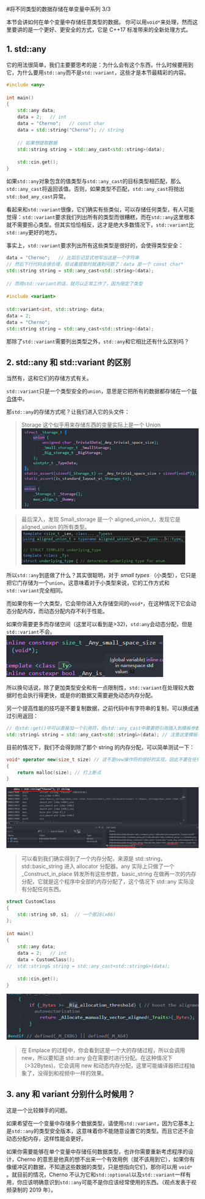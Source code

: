 #将不同类型的数据存储在单变量中系列 3/3

本节会讲如何在单个变量中存储任意类型的数据。
你可以用`void*`来处理，然而这里要讲的是一个更好、更安全的方式，它是 C++17 标准带来的全新处理方式。

## 1. std::any

它的用法很简单，我们主要要思考的是：为什么会有这个东西，什么时候要用到它，为什么要用`std::any`而不是`std::variant`，这些才是本节最精彩的内容。

```cpp
#include <any>

int main()
{
	std::any data;
	data = 2;   // int
	data = "Cherno";   // const char
	data = std::string("Cherno"); // string

	// 如果想提取数据
	std::string string = std::any_cast<std::string>(data);

	std::cin.get();
}
```

如果`std::any`对象包含的值类型与`std::any_cast`的目标类型相匹配，那么`std::any_cast`将返回该值。否则，如果类型不匹配，`std::any_cast`将抛出`std::bad_any_cast`异常。

看起来和`std::variant`很像，它们确实有些类似，可以存储任何类型，有人可能觉得：`std::variant`要求我们列出所有的类型而很糟糕，而在`std::any`这里根本就不需要担心类型。但其实恰恰相反，这才是绝大多数情况下，`std::variant`比`std::any`更好的地方。

事实上，`std::variant`要求列出所有这些类型是很好的，会使得类型安全：

```cpp
data = "Cherno";   // 比如忘记显式地写出这是一个字符串
// 然后下行代码会很合理，但试着提取时就遇到问题了：data 是一个 const char*
std::string string = std::any_cast<std::string>(data);

// 而用std::variant的话，就可以正常工作了，因为限定了类型

#include <variant>

std::variant<int, std::string> data;
data = 2;
data = "Cherno";
std::string string = std::any_cast<std::string>(data);
```

那除了`std::variant`需要列出类型之外，`std::any`和它相比还有什么区别吗？

## 2. std::any 和 std::variant 的区别

当然有，这和它们的存储方式有关。

`std::variant`只是一个类型安全的`union`，意思是它把所有的数据都存储在一个[联合体](67%20Unions%20in%20C++.md)中。

那`std::any`的存储方式呢？让我们进入它的头文件：

> Storage 这个似乎用来存储东西的变量实际上是一个 Union
> ![](./storage%20bag/Pasted%20image%2020230802013345.png)

> 最后深入，发现 Small_storage 是一个 aligned_union_t，发现它是 aligned_union 的所有类型。
> ![](./storage%20bag/Pasted%20image%2020230802013626.png)

所以`std::any`到底做了什么？其实很聪明，对于 _small types_ （小类型），它只是把它门存储为一个`union`，这意味着对于小类型来说，它的工作方式和`std::variant`完全相同。

而如果你有一个大类型，它会带你进入大存储空间的`void*`，在这种情况下它会动态分配内存，而动态分配内存不利于性能。

如果你需要更多而存储空间（这里可以看到是>32)，`std:any`会动态分配，但是`std::variant`不会。
![](./storage%20bag/Pasted%20image%2020230802014151.png)

所以换句话说，除了更加类型安全和有一点限制性，`std::variant`在处理较大数据时也会执行得更快，或是你的数据又需要避免动态内存分配。

另一个提高性能的技巧是不要复制数据，之前代码中有字符串的复制，可以换成通过引用返回：

```cpp
// 在std::get()中可以直接加一个引用符，但std::any_cast中需要把引用插入到模板参数中，才能很好地优化
std::string& string = std::any_cast<std::string&>(data); // 注意这里模板参数中也要用引用
```

目前的情况下，我们不会得到除了那个 string 的内存分配，可以简单测试一下：

```cpp
void* operator new(size_t size) // 这不是new操作符的很好的实现，因此不要在任何生产代码中使用它
{
	return malloc(size); // 打上断点
}
```

![](./storage%20bag/屏幕截图%202023-08-03%20005450.jpg)

> 可以看到我们确实得到了一个内存分配，来源是 std::string，std::basic_string 进入 allocator 分配器。any 实际上只做了一个\_Construct_in_place 转发所有这些参数，basic_string 在做再一次的内存分配，它就是这个程序中全部的内存分配了，这个情况下 std::any 实际没有分配任何东西。

```cpp
struct CustomClass
{
	std::string s0, s1;  // 一个是28(x86)
};

int main()
{
	std::any data;
	data = 2;   // int
	data = CustomClass();
//	std::string& string = std::any_cast<std::string&>(data);

	std::cin.get();
}

```

![](./storage%20bag/Pasted%20image%2020230803011322.png)

> 在 Emplace 的过程中，你会看到这是一个大的存储过程，所以会调用 new，所以要知道 std::any 会在需要时进行分配。在这种情况下（>32Bytes)，它会调用 new 和动态内存分配，这里可能编译器把过程抽象了，没得到和视频中一样的效果。

## 3. any 和 variant 分别什么时候用？

这是一个比较棘手的问题。

如果希望在一个变量中存储多个数据类型，请使用`std::variant`，因为它基本上是`std::any`的类型安全版本，这意味着你不能随意设置它的类型。而且它还不会动态分配内存，这样性能会更好。

如果你需要能够在单个变量中存储任何数据类型，也许你需要重新考虑程序的设计，Cherno 的意思是他真的想不出来一个有效用例（就不该用到它），如果你有像缓冲区的数据，不知道这些数据的类型，只是想指向它们，那你可以用 `void*` 。就目前的情况，Cherno 不认为它和`std::optional`以及`std::variant`一样有用，你应该明确意识到`std::any`可能不是你应该经常使用的东西。（观点发表于视频录制的 2019 年）。
